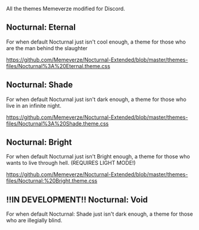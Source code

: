 All the themes Memeverze modified for Discord.

## Nocturnal: Eternal
For when default Nocturnal just isn't cool enough, a theme for those who are the man behind the slaughter

https://github.com/Memeverze/Nocturnal-Extended/blob/master/themes-files/Nocturnal%3A%20Eternal.theme.css

## Nocturnal: Shade
For when default Nocturnal just isn't dark enough, a theme for those who live in an infinite night.

https://github.com/Memeverze/Nocturnal-Extended/blob/master/themes-files/Nocturnal%3A%20Shade.theme.css

## Nocturnal: Bright
For when default Nocturnal just isn't Bright enough, a theme for those who wants to live through hell. (REQUIRES LIGHT MODE!)

https://github.com/Memeverze/Nocturnal-Extended/blob/master/themes-files/Nocturnal:%20Bright.theme.css

## !!IN DEVELOPMENT!! Nocturnal: Void
For when default Nocturnal: Shade just isn't dark enough, a theme for those who are illegially blind.
